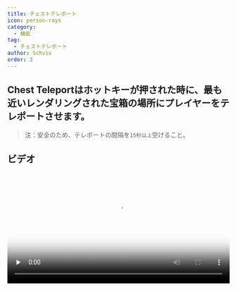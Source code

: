 ```yaml
---
title: チェストテレポート
icon: person-rays
category:
  - 機能
tag:
  - チェストテレポート
author: Schvis
order: 2
---
```


## Chest Teleportはホットキーが押された時に、最も近いレンダリングされた宝箱の場所にプレイヤーをテレポートさせます。

> 注：安全のため、テレポートの間隔を`15秒以上`空けること。

## ビデオ

<video controls preload="none" width="100%" poster="https://nextcloud.atruicardona.xyz/s/i4b27NoW8i4mNxn/preview"><source src="https://nextcloud.atruicardona.xyz/s/i4b27NoW8i4mNxn/download" type="video/mp4"></video>

